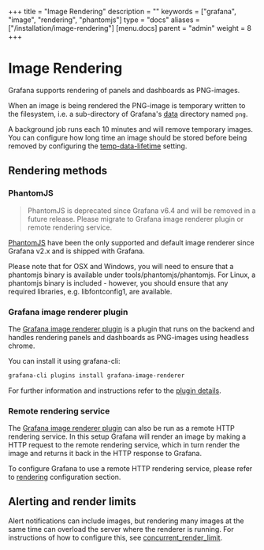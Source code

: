 +++
title = "Image Rendering"
description = ""
keywords = ["grafana", "image", "rendering", "phantomjs"]
type = "docs"
aliases = ["/installation/image-rendering"]
[menu.docs]
parent = "admin"
weight = 8
+++

# Image Rendering

Grafana supports rendering of panels and dashboards as PNG-images.

When an image is being rendered the PNG-image is temporary written to the filesystem, i.e. a sub-directory of Grafana's [data](/installation/configuration/#data) directory named `png`.

A background job runs each 10 minutes and will remove temporary images. You can configure how long time an image should be stored before being removed by configuring the [temp-data-lifetime](/installation/configuration/#temp-data-lifetime) setting.

## Rendering methods

### PhantomJS

> PhantomJS is deprecated since Grafana v6.4 and will be removed in a future release. Please migrate to Grafana image renderer plugin or remote rendering service.

[PhantomJS](https://phantomjs.org/) have been the only supported and default image renderer since Grafana v2.x and is shipped with Grafana.

Please note that for OSX and Windows, you will need to ensure that a phantomjs binary is available under tools/phantomjs/phantomjs. For Linux, a phantomjs binary is included - however, you should ensure that any required libraries, e.g. libfontconfig1, are available.

### Grafana image renderer plugin

The [Grafana image renderer plugin](https://grafana.com/grafana/plugins/grafana-image-renderer) is a plugin that runs on the backend and handles rendering panels and dashboards as PNG-images using headless chrome.

You can install it using grafana-cli:

```bash
grafana-cli plugins install grafana-image-renderer
```

For further information and instructions refer to the [plugin details](https://grafana.com/grafana/plugins/grafana-image-renderer).

### Remote rendering service

The [Grafana image renderer plugin](https://grafana.com/grafana/plugins/grafana-image-renderer) can also be run as a remote HTTP rendering service. In this setup Grafana will render an image by making a HTTP request to the remote rendering service, which in turn render the image and returns it back in the HTTP response to Grafana.

To configure Grafana to use a remote HTTP rendering service, please refer to [rendering](/installation/configuration/#rendering) configuration section.

## Alerting and render limits

Alert notifications can include images, but rendering many images at the same time can overload the server where the renderer is running. For instructions of how to configure this, see [concurrent_render_limit](/installation/configuration/#concurrent-render-limit).

